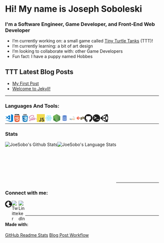 # Hi! My name is Joseph Soboleski 

### I'm a Software Engineer, Game Developer, and Front-End Web Developer
- I’m currently working on: a small game called [Tiny Turtle Tanks][TinyTurtleTanks] (TTT)!
- I’m currently learning: a bit of art design
- I’m looking to collaborate with: other Game Developers
- Fun fact: I have a puppy named Hobbes

## TTT Latest Blog Posts
<!-- BLOG-POST-LIST:START -->
- [My First Post](https://joesobo.github.io/TinyTurtleTanks/jekyll/update/2020/07/30/first-post.html)
- [Welcome to Jekyll!](https://joesobo.github.io/TinyTurtleTanks/jekyll/update/2020/07/30/welcome-to-jekyll.html)
<!-- BLOG-POST-LIST:END -->

---

### Languages And Tools:

<img align="left" alt="Visual Studio Code" width="26px" src="https://raw.githubusercontent.com/github/explore/80688e429a7d4ef2fca1e82350fe8e3517d3494d/topics/visual-studio-code/visual-studio-code.png" />
<img align="left" alt="HTML5" width="26px" src="https://raw.githubusercontent.com/github/explore/80688e429a7d4ef2fca1e82350fe8e3517d3494d/topics/html/html.png" />
<img align="left" alt="CSS3" width="26px" src="https://raw.githubusercontent.com/github/explore/80688e429a7d4ef2fca1e82350fe8e3517d3494d/topics/css/css.png" />
<img align="left" alt="Sass" width="26px" src="https://raw.githubusercontent.com/github/explore/80688e429a7d4ef2fca1e82350fe8e3517d3494d/topics/sass/sass.png" />
<img align="left" alt="JavaScript" width="26px" src="https://raw.githubusercontent.com/github/explore/80688e429a7d4ef2fca1e82350fe8e3517d3494d/topics/javascript/javascript.png" />
<img align="left" alt="React" width="26px" src="https://raw.githubusercontent.com/github/explore/80688e429a7d4ef2fca1e82350fe8e3517d3494d/topics/react/react.png" />
<img align="left" alt="Node.js" width="26px" src="https://raw.githubusercontent.com/github/explore/80688e429a7d4ef2fca1e82350fe8e3517d3494d/topics/nodejs/nodejs.png" />
<img align="left" alt="SQL" width="26px" src="https://raw.githubusercontent.com/github/explore/80688e429a7d4ef2fca1e82350fe8e3517d3494d/topics/sql/sql.png" />
<img align="left" alt="MySQL" width="26px" src="https://raw.githubusercontent.com/github/explore/80688e429a7d4ef2fca1e82350fe8e3517d3494d/topics/mysql/mysql.png" />
<img align="left" alt="Git" width="26px" src="https://raw.githubusercontent.com/github/explore/80688e429a7d4ef2fca1e82350fe8e3517d3494d/topics/git/git.png" />
<img align="left" alt="GitHub" width="26px" src="https://raw.githubusercontent.com/github/explore/78df643247d429f6cc873026c0622819ad797942/topics/github/github.png" />
<img align="left" alt="Terminal" width="26px" src="https://raw.githubusercontent.com/github/explore/80688e429a7d4ef2fca1e82350fe8e3517d3494d/topics/terminal/terminal.png" />
<img align="left" alt="Unity" width="26px" src="https://github.com/joesobo/joesobo/blob/master/images/unity.webp" />

<br />

---

### Stats
<img align="left" alt="JoeSobo's Github Stats" src="https://github-readme-stats.vercel.app/api?username=joesobo&show_icons=true&theme=dark&hide_border=true&hide=prs,issues" />

<img align="left" height="150px" alt="JoeSobo's Language Stats" src="https://github-readme-stats.vercel.app/api/top-langs/?username=joesobo&layout=compact&theme=dark&hide_border=true" />

<br />
<br />
<br />
<br />
<br />
<br />
<br />

---

### Connect with me:

[<img align="left" alt="TTTBlog" width="22px" src="https://raw.githubusercontent.com/iconic/open-iconic/master/svg/globe.svg" />][website]
[<img align="left" alt="Twitter" width="22px" src="https://cdn.jsdelivr.net/npm/simple-icons@v3/icons/twitter.svg" />][twitter]
[<img align="left" alt="LinkedIn" width="22px" src="https://cdn.jsdelivr.net/npm/simple-icons@v3/icons/linkedin.svg" />][linkedin]

<br />
<br />

---

#### Made with:

[GitHub Readme Stats][ReadMEStats]
[Blog Post Workflow][BlogPostWorkflow]

[TinyTurtleTanks]: https://github.com/joesobo/TinyTurtleTanks
[website]: https://joesobo.github.io/TinyTurtleTanks/
[twitter]: https://twitter.com/JosephSobo
[linkedin]: https://www.linkedin.com/in/joe-soboleski-34a502135/
[ReadMEStats]: https://github.com/anuraghazra/github-readme-stats
[BlogPostWorkflow]: https://github.com/gautamkrishnar/blog-post-workflow